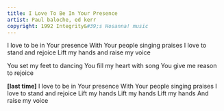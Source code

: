 ```yaml
---
title: I Love To Be In Your Presence
artist: Paul baloche, ed kerr
copyright: 1992 Integrity&#39;s Hosanna! music
---
```


I love to be in Your presence
With Your people singing praises
I love to stand and rejoice
Lift my hands and raise my voice

You set my feet to dancing
You fill my heart with song
You give me reason to rejoice

<strong>[last time]</strong>
I love to be in Your presence
With Your people singing praises
I love to stand and rejoice
Lift my hands
Lift my hands
Lift my hands
And raise my voice















